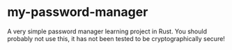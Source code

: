 # my-password-manager

A very simple password manager learning project in Rust. You should probably not use this, it has not been tested to be cryptographically secure!